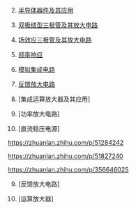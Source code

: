 2. [半导体器件及其应用](md/半导体器件及其应用.md)

3. [双极结型三极管及其放大电路](md/双极结型三极管及其放大电路.md)

4. [场效应三极管及其放大电路](md/场效应三极管及其放大电路.md)

5. [频率响应](md/频率响应.md)

6. [模拟集成电路](md/模拟集成电路.md)

5. [反馈放大电路](md/反馈放大电路.md)

6. [集成运算放大器及其应用]

7. [功率放大电路]

8. [直流稳压电源]

https://zhuanlan.zhihu.com/p/51284242

https://zhuanlan.zhihu.com/p/51827240

https://zhuanlan.zhihu.com/p/356646025

9. [反馈放大电路]

10. [运算放大器]
